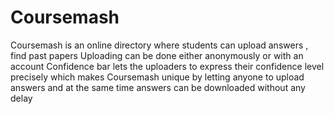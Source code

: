 # Coursemash
Coursemash is an online directory where students can upload answers , find past papers
Uploading can be done either anonymously or with an account 
Confidence bar lets the uploaders to express their confidence level precisely which makes Coursemash unique
by letting anyone to upload answers and at the same time answers can be downloaded without any delay
